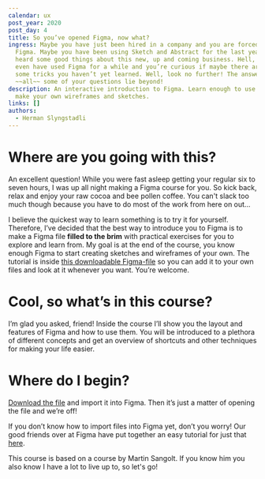 ```yaml
---
calendar: ux
post_year: 2020
post_day: 4
title: So you’ve opened Figma, now what?
ingress: Maybe you have just been hired in a company and you are forced to use
  Figma. Maybe you have been using Sketch and Abstract for the last years and
  heard some good things about this new, up and coming business. Hell, maybe you
  even have used Figma for a while and you’re curious if maybe there are still
  some tricks you haven’t yet learned. Well, look no further! The answers to
  ~~all~~ some of your questions lie beyond!
description: An interactive introduction to Figma. Learn enough to use Figma to
  make your own wireframes and sketches.
links: []
authors:
  - Herman Slyngstadli
---
```

# Where are you going with this?

An excellent question! While you were fast asleep getting your regular six to seven hours, I was up all night making a Figma course for you. So kick back, relax and enjoy your raw cocoa and bee pollen coffee. You can't slack too much though because you have to do most of the work from here on out…

I believe the quickest way to learn something is to try it for yourself. Therefore, I’ve decided that the best way to introduce you to Figma is to make a Figma file **filled to the brim** with practical exercises for you to explore and learn from. My goal is at the end of the course, you know enough Figma to start creating sketches and wireframes of your own. The tutorial is inside [this downloadable Figma-file](https://www.dropbox.com/s/kwjs6u4wis28dqc/Figma%20101.fig?dl=0) so you can add it to your own files and look at it whenever you want. You’re welcome.



# Cool, so what’s in this course?

I’m glad you asked, friend! Inside the course I’ll show you the layout and features of Figma and how to use them. You will be introduced to a plethora of different concepts and get an overview of shortcuts and other techniques for making your life easier.



# Where do I begin?

[Download the file](https://www.dropbox.com/s/kwjs6u4wis28dqc/Figma%20101.fig?dl=0) and import it into Figma. Then it’s just a matter of opening the file and we’re off!

If you don’t know how to import files into Figma yet, don’t you worry! Our good friends over at Figma have put together an easy tutorial for just that [here](https://help.figma.com/hc/en-us/articles/360041003114-Import-files-into-Figma).

This course is based on a course by Martin Sangolt. If you know him you also know I have a lot to live up to, so let's go!